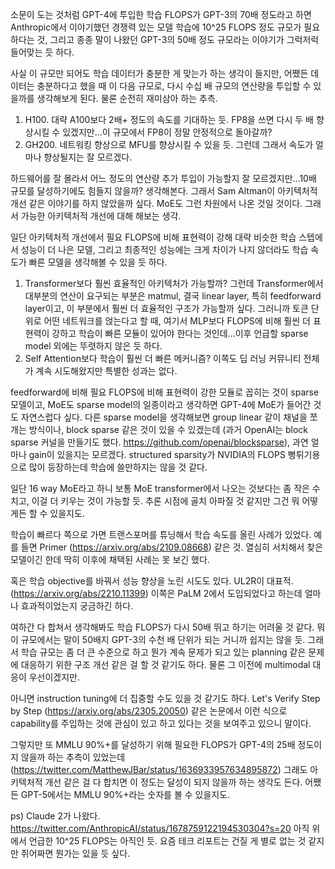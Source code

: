 소문이 도는 것처럼 GPT-4에 투입한 학습 FLOPS가 GPT-3의 70배 정도라고 하면 Anthropic에서 이야기했던 경쟁력 있는 모델 학습에 10^25 FLOPS 정도 규모가 필요하다는 것, 그리고 종종 말이 나왔던 GPT-3의 50배 정도 규모라는 이야기가 그럭저럭 들어맞는 듯 하다.

사실 이 규모만 되어도 학습 데이터가 충분한 게 맞는가 하는 생각이 들지만, 어쨌든 데이터는 충분하다고 했을 때 이 다음 규모로, 다시 수십 배 규모의 연산량을 투입할 수 있을까를 생각해보게 된다. 물론 순전히 재미삼아 하는 추측.

1. H100. 대략 A100보다 2배+ 정도의 속도를 기대하는 듯. FP8을 쓰면 다시 두 배 향상시킬 수 있겠지만...이 규모에서 FP8이 정말 안정적으로 돌아갈까?
2. GH200. 네트워킹 향상으로 MFU를 향상시킬 수 있을 듯. 그런데 그래서 속도가 얼마나 향상될지는 잘 모르겠다.

하드웨어를 잘 몰라서 어느 정도의 연산량 추가 투입이 가능할지 잘 모르겠지만...10배 규모를 달성하기에도 힘들지 않을까? 생각해본다. 그래서 Sam Altman이 아키텍처적 개선 같은 이야기를 하지 않았을까 싶다. MoE도 그런 차원에서 나온 것일 것이다. 그래서 가능한 아키텍처적 개선에 대해 해보는 생각.

일단 아키텍처적 개선에서 필요 FLOPS에 비해 표현력이 강해 대략 비슷한 학습 스텝에서 성능이 더 나은 모델, 그리고 최종적인 성능에는 크게 차이가 나지 않더라도 학습 속도가 빠른 모델을 생각해볼 수 있을 듯 하다.

1. Transformer보다 훨씬 효율적인 아키텍처가 가능할까? 그런데 Transformer에서 대부분의 연산이 요구되는 부분은 matmul, 결국 linear layer, 특히 feedforward layer이고, 이 부분에서 훨씬 더 효율적인 구조가 가능할까 싶다. 그러니까 토큰 단위로 어떤 네트워크를 얹는다고 할 때, 여기서 MLP보다 FLOPS에 비해 훨씬 더 표현력이 강하고 학습이 빠른 모듈이 있어야 한다는 것인데...이후 언급할 sparse model 외에는 뚜렷하지 않은 듯 하다.
2. Self Attention보다 학습이 훨씬 더 빠른 메커니즘? 이쪽도 딥 러닝 커뮤니티 전체가 계속 시도해왔지만 특별한 성과는 없다.

feedforward에 비해 필요 FLOPS에 비해 표현력이 강한 모듈로 꼽히는 것이 sparse 모델이고, MoE도 sparse model의 일종이라고 생각하면 GPT-4에 MoE가 들어간 것도 자연스럽다 싶다. 다른 sparse model을 생각해보면 group linear 같이 채널을 쪼개는 방식이나, block sparse 같은 것이 있을 수 있겠는데 (과거 OpenAI는 block sparse 커널을 만들기도 했다. https://github.com/openai/blocksparse), 과연 얼마나 gain이 있을지는 모르겠다. structured sparsity가 NVIDIA의 FLOPS 뻥튀기용으로 많이 등장하는데 학습에 쓸만하지는 않을 것 같다.

일단 16 way MoE라고 하니 보통 MoE transformer에서 나오는 것보다는 좀 작은 수치고, 이걸 더 키우는 것이 가능할 듯. 추론 시점에 골치 아파질 것 같지만 그건 뭐 어떻게든 할 수 있을지도.

학습이 빠르다 쪽으로 가면 트랜스포머를 튜닝해서 학습 속도를 올린 사례가 있었다. 예를 들면 Primer (https://arxiv.org/abs/2109.08668) 같은 것. 열심히 서치해서 찾은 모델이긴 한데 딱히 이후에 채택된 사례는 못 보긴 했다.

혹은 학습 objective를 바꿔서 성능 향상을 노린 시도도 있다. UL2R이 대표적. (https://arxiv.org/abs/2210.11399) 이쪽은 PaLM 2에서 도입되었다고 하는데 얼마나 효과적이었는지 궁금하긴 하다.

여하간 다 합쳐서 생각해봐도 학습 FLOPS가 다시 50배 뛰고 하기는 어려울 것 같다. 뭐 이 규모에서는 말이 50배지 GPT-3의 수천 배 단위가 되는 거니까 쉽지는 않을 듯. 그래서 학습 규모는 좀 더 큰 수준으로 하고 뭔가 계속 문제가 되고 있는 planning 같은 문제에 대응하기 위한 구조 개선 같은 걸 할 것 같기도 하다. 물론 그 이전에 multimodal 대응이 우선이겠지만.

아니면 instruction tuning에 더 집중할 수도 있을 것 같기도 하다. Let's Verify Step by Step (https://arxiv.org/abs/2305.20050) 같은 논문에서 이런 식으로 capability를 주입하는 것에 관심이 있고 하고 있다는 것을 보여주고 있으니 말이다.

그렇지만 또 MMLU 90%+를 달성하기 위해 필요한 FLOPS가 GPT-4의 25배 정도이지 않을까 하는 추측이 있었는데 (https://twitter.com/MatthewJBar/status/1636933957634895872) 그래도 아키텍처적 개선 같은 걸 다 합치면 이 정도는 달성이 되지 않을까 하는 생각도 든다. 어쨌든 GPT-5에서는 MMLU 90%+라는 숫자를 볼 수 있을지도.

ps) Claude 2가 나왔다. https://twitter.com/AnthropicAI/status/1678759122194530304?s=20 아직 위에서 언급한 10^25 FLOPS는 아직인 듯. 요즘 테크 리포트는 건질 게 별로 없는 것 같지만 쥐어짜면 뭔가는 있을 듯 싶다.